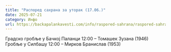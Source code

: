 ```yaml
---
title: "Распоред сахрана за уторак (17.06.)"
date: 2025-07-21
category: Инфо
url: https://backapalankavesti.com/info/raspored-sahrana/raspored-sahrana-za-utorak-17-06/
---
```


Градско гробље у Бачкој Паланци
12:00 – Томашек Зузана (1946)
Гробље у Силбашу
12:00 – Мирков Бранислав (1953)
